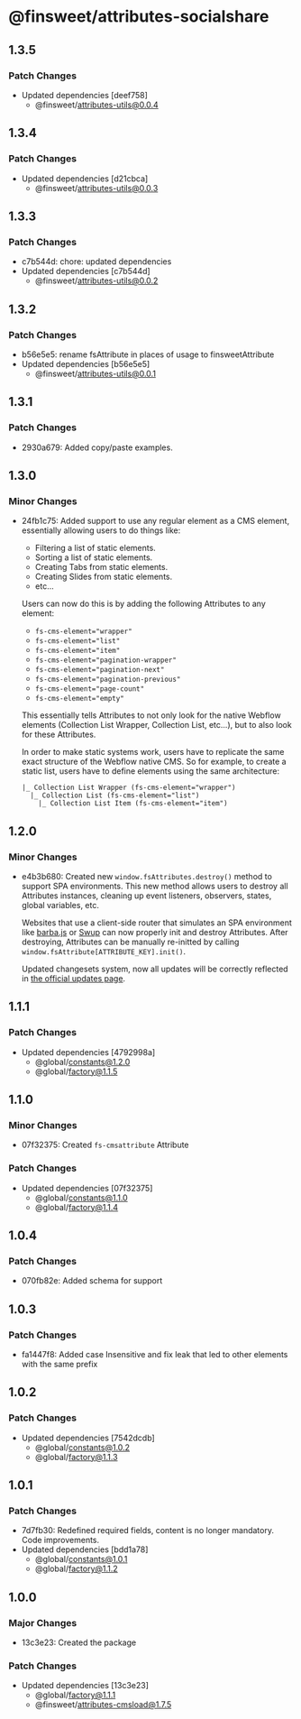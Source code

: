 # @finsweet/attributes-socialshare

## 1.3.5

### Patch Changes

- Updated dependencies [deef758]
  - @finsweet/attributes-utils@0.0.4

## 1.3.4

### Patch Changes

- Updated dependencies [d21cbca]
  - @finsweet/attributes-utils@0.0.3

## 1.3.3

### Patch Changes

- c7b544d: chore: updated dependencies
- Updated dependencies [c7b544d]
  - @finsweet/attributes-utils@0.0.2

## 1.3.2

### Patch Changes

- b56e5e5: rename fsAttribute in places of usage to finsweetAttribute
- Updated dependencies [b56e5e5]
  - @finsweet/attributes-utils@0.0.1

## 1.3.1

### Patch Changes

- 2930a679: Added copy/paste examples.

## 1.3.0

### Minor Changes

- 24fb1c75: Added support to use any regular element as a CMS element, essentially allowing users to do things like:

  - Filtering a list of static elements.
  - Sorting a list of static elements.
  - Creating Tabs from static elements.
  - Creating Slides from static elements.
  - etc...

  Users can now do this is by adding the following Attributes to any element:

  - `fs-cms-element="wrapper"`
  - `fs-cms-element="list"`
  - `fs-cms-element="item"`
  - `fs-cms-element="pagination-wrapper"`
  - `fs-cms-element="pagination-next"`
  - `fs-cms-element="pagination-previous"`
  - `fs-cms-element="page-count"`
  - `fs-cms-element="empty"`

  This essentially tells Attributes to not only look for the native Webflow elements (Collection List Wrapper, Collection List, etc...), but to also look for these Attributes.

  In order to make static systems work, users have to replicate the same exact structure of the Webflow native CMS. So for example, to create a static list, users have to define elements using the same architecture:

  ```
  |_ Collection List Wrapper (fs-cms-element="wrapper")
    |_ Collection List (fs-cms-element="list")
      |_ Collection List Item (fs-cms-element="item")
  ```

## 1.2.0

### Minor Changes

- e4b3b680: Created new `window.fsAttributes.destroy()` method to support SPA environments.
  This new method allows users to destroy all Attributes instances, cleaning up event listeners, observers, states, global variables, etc.

  Websites that use a client-side router that simulates an SPA environment like [barba.js](https://barba.js.org/) or [Swup](https://swup.js.org/) can now properly init and destroy Attributes.
  After destroying, Attributes can be manually re-initted by calling `window.fsAttribute[ATTRIBUTE_KEY].init()`.

  Updated changesets system, now all updates will be correctly reflected in [the official updates page](https://www.finsweet.com/attributes/updates).

## 1.1.1

### Patch Changes

- Updated dependencies [4792998a]
  - @global/constants@1.2.0
  - @global/factory@1.1.5

## 1.1.0

### Minor Changes

- 07f32375: Created `fs-cmsattribute` Attribute

### Patch Changes

- Updated dependencies [07f32375]
  - @global/constants@1.1.0
  - @global/factory@1.1.4

## 1.0.4

### Patch Changes

- 070fb82e: Added schema for support

## 1.0.3

### Patch Changes

- fa1447f8: Added case Insensitive and fix leak that led to other elements with the same prefix

## 1.0.2

### Patch Changes

- Updated dependencies [7542dcdb]
  - @global/constants@1.0.2
  - @global/factory@1.1.3

## 1.0.1

### Patch Changes

- 7d7fb30: Redefined required fields, content is no longer mandatory. Code improvements.
- Updated dependencies [bdd1a78]
  - @global/constants@1.0.1
  - @global/factory@1.1.2

## 1.0.0

### Major Changes

- 13c3e23: Created the package

### Patch Changes

- Updated dependencies [13c3e23]
  - @global/factory@1.1.1
  - @finsweet/attributes-cmsload@1.7.5
